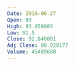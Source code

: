 ```yaml
---
Date: 2016-06-27
Open: 93
High: 93.050003
Low: 91.5
Close: 92.040001
Adj Close: 88.928177
Volume: 45489600
---
```

